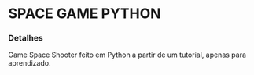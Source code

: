 # SPACE GAME PYTHON

### Detalhes

Game Space Shooter feito em Python a partir de um tutorial, apenas para aprendizado.
